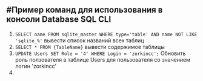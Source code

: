 
#Пример команд для использования в консоли __Database SQL CLI__
---
1. ```SELECT name FROM sqlite_master WHERE type='table' AND name NOT LIKE 'sqlite_%'``` вывести список названий всех таблиц
2. ```SELECT * FROM {TableName}``` вывести содержимое таблицы
3. ```UPDATE Users SET Role = '4' WHERE Login = 'zorkincc';``` Обновить роль ползователя в таблице Users для пользователя со значением логин 'zorkincc'
4. 

